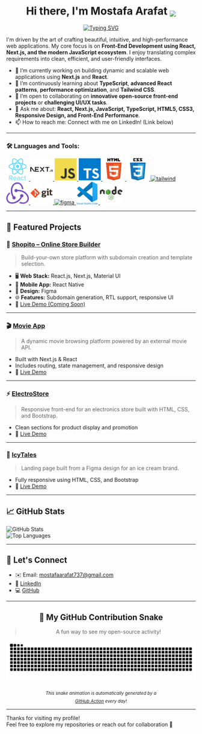 <h1 align="center">Hi there, I'm Mostafa Arafat <img src="https://media.giphy.com/media/hvRJCLFzcasrR4ia7z/giphy.gif" width="35px" style="margin-bottom: -5px;"></h1>

<p align="center">
  <a href="https://readme-typing-svg.demolab.com">
    <img src="https://readme-typing-svg.demolab.com?font=Fira+Code&weight=600&pause=1000&color=BD93F9&center=true&vCenter=true&width=450&lines=Front-End+Web+Developer;React+%7C+Next.js+Specialist;Building+Modern+Web+Experiences;Always+Learning+%26+Growing" alt="Typing SVG" />
  </a>
</p>


I'm driven by the art of crafting beautiful, intuitive, and high-performance web applications. My core focus is on **Front-End Development using React, Next.js, and the modern JavaScript ecosystem**. I enjoy translating complex requirements into clean, efficient, and user-friendly interfaces.

- 🔭 I’m currently working on building dynamic and scalable web applications using **Next.js** and **React**.
- 🌱 I’m continuously learning about **TypeScript**, **advanced React patterns**, **performance optimization**, and **Tailwind CSS**.
- 👯 I’m open to collaborating on **innovative open-source front-end projects** or **challenging UI/UX tasks**.
- 💬 Ask me about: **React, Next.js, JavaScript, TypeScript, HTML5, CSS3, Responsive Design, and Front-End Performance**.
- 📫 How to reach me: Connect with me on LinkedIn! (Link below)

---

<h3 align="left">🛠️ Languages and Tools:</h3>
<p align="left">
  <a href="https://reactjs.org/" target="_blank" rel="noreferrer"> <img src="https://raw.githubusercontent.com/devicons/devicon/master/icons/react/react-original-wordmark.svg" alt="react" width="60" height="60"/> </a>
  <a href="https://nextjs.org/" target="_blank" rel="noreferrer"> <img src="https://raw.githubusercontent.com/devicons/devicon/master/icons/nextjs/nextjs-original-wordmark.svg" alt="nextjs" width="60" height="60"/> </a>
  <a href="https://developer.mozilla.org/en-US/docs/Web/JavaScript" target="_blank" rel="noreferrer"> <img src="https://raw.githubusercontent.com/devicons/devicon/master/icons/javascript/javascript-original.svg" alt="javascript" width="60" height="60"/> </a>
  <a href="https://www.typescriptlang.org/" target="_blank" rel="noreferrer"> <img src="https://raw.githubusercontent.com/devicons/devicon/master/icons/typescript/typescript-original.svg" alt="typescript" width="60" height="60"/> </a>
  <a href="https://www.w3.org/html/" target="_blank" rel="noreferrer"> <img src="https://raw.githubusercontent.com/devicons/devicon/master/icons/html5/html5-original-wordmark.svg" alt="html5" width="60" height="60"/> </a>
  <a href="https://www.w3schools.com/css/" target="_blank" rel="noreferrer"> <img src="https://raw.githubusercontent.com/devicons/devicon/master/icons/css3/css3-original-wordmark.svg" alt="css3" width="60" height="60"/> </a>
  <a href="https://tailwindcss.com/" target="_blank" rel="noreferrer"> <img src="https://www.vectorlogo.zone/logos/tailwindcss/tailwindcss-icon.svg" alt="tailwind" width="60" height="60"/> </a>
  <a href="https://redux.js.org" target="_blank" rel="noreferrer"> <img src="https://raw.githubusercontent.com/devicons/devicon/master/icons/redux/redux-original.svg" alt="redux" width="60" height="60"/> </a>
  <a href="https://git-scm.com/" target="_blank" rel="noreferrer"> <img src="https://raw.githubusercontent.com/devicons/devicon/master/icons/git/git-original-wordmark.svg" alt="git" width="60" height="60"/> </a>
  <a href="https://www.figma.com/" target="_blank" rel="noreferrer"> <img src="https://www.vectorlogo.zone/logos/figma/figma-icon.svg" alt="figma" width="60" height="60"/> </a>
  <a href="https://code.visualstudio.com/" target="_blank" rel="noreferrer"> <img src="https://raw.githubusercontent.com/devicons/devicon/master/icons/vscode/vscode-original-wordmark.svg" alt="vscode" width="60" height="60"/> </a>
  <a href="https://nodejs.org" target="_blank" rel="noreferrer"> <img src="https://raw.githubusercontent.com/devicons/devicon/master/icons/nodejs/nodejs-original-wordmark.svg" alt="nodejs" width="60" height="60"/> </a>
</p>

---

## 💼 Featured Projects

### 🔧 [Shopito – Online Store Builder](https://github.com/Mostafa219)
> Build-your-own store platform with subdomain creation and template selection.

- 🖥️ **Web Stack:** React.js, Next.js, Material UI  
- 📱 **Mobile App:** React Native  
- 🎨 **Design:** Figma  
- 🌐 **Features:** Subdomain generation, RTL support, responsive UI  
- 🔗 [Live Demo (Coming Soon)]()

---

### 🎬 [Movie App](https://movie-app-peach-psi.vercel.app/)
> A dynamic movie browsing platform powered by an external movie API.

- Built with Next.js & React  
- Includes routing, state management, and responsive design  
- 🔗 [Live Demo](https://movie-app-peach-psi.vercel.app/)

---

### ⚡ [ElectroStore](https://electrostorewebsite.netlify.app/)
> Responsive front-end for an electronics store built with HTML, CSS, and Bootstrap.

- Clean sections for product display and promotion  
- 🔗 [Live Demo](https://electrostorewebsite.netlify.app/)

---

### 🍦 [IcyTales](https://icytales.netlify.app/)
> Landing page built from a Figma design for an ice cream brand.

- Fully responsive using HTML, CSS, and Bootstrap  
- 🔗 [Live Demo](https://icytales.netlify.app/)

---

## 📈 GitHub Stats

![GitHub Stats](https://github-readme-stats.vercel.app/api?username=Mostafa219&show_icons=true&theme=dark)  
![Top Languages](https://github-readme-stats.vercel.app/api/top-langs/?username=Mostafa219&layout=compact&theme=dark)

---

## 💬 Let's Connect

- ✉️ Email: mostafaarafat737@gmail.com  
- 🔗 [LinkedIn](https://www.linkedin.com/in/mostafa-ismail-arafat)  
- 💻 [GitHub](https://github.com/Mostafa219)
---

<div align="center">

## 🐍 My GitHub Contribution Snake  
> A fun way to see my open-source activity!

<picture>
  <source media="(prefers-color-scheme: dark)" srcset="https://raw.githubusercontent.com/Mostafa219/Mostafa219/output/github-contribution-grid-snake-dark.svg" />
  <source media="(prefers-color-scheme: light)" srcset="https://raw.githubusercontent.com/Mostafa219/Mostafa219/output/github-contribution-grid-snake.svg" />
  <img alt="GitHub Contribution Snake" src="https://raw.githubusercontent.com/Mostafa219/Mostafa219/output/github-contribution-grid-snake.svg" />
</picture>

<sub><i>This snake animation is automatically generated by a  
<a href="https://github.com/Platane/snk">GitHub Action</a> every day!</i></sub>

</div>


---
Thanks for visiting my profile!  
Feel free to explore my repositories or reach out for collaboration 🤝
